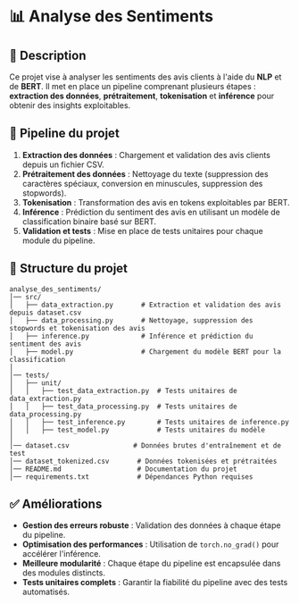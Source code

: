 # 📊 Analyse des Sentiments

## 📝 Description
Ce projet vise à analyser les sentiments des avis clients à l'aide du **NLP** et de **BERT**. Il met en place un pipeline comprenant plusieurs étapes : **extraction des données**, **prétraitement**, **tokenisation** et **inférence** pour obtenir des insights exploitables.

## 🚀 Pipeline du projet
1. **Extraction des données** : Chargement et validation des avis clients depuis un fichier CSV.
2. **Prétraitement des données** : Nettoyage du texte (suppression des caractères spéciaux, conversion en minuscules, suppression des stopwords).
3. **Tokenisation** : Transformation des avis en tokens exploitables par BERT.
4. **Inférence** : Prédiction du sentiment des avis en utilisant un modèle de classification binaire basé sur BERT.
5. **Validation et tests** : Mise en place de tests unitaires pour chaque module du pipeline.

## 📂 Structure du projet
```
analyse_des_sentiments/
│── src/
│   ├── data_extraction.py       # Extraction et validation des avis depuis dataset.csv
│   ├── data_processing.py       # Nettoyage, suppression des stopwords et tokenisation des avis
│   ├── inference.py             # Inférence et prédiction du sentiment des avis
│   ├── model.py                 # Chargement du modèle BERT pour la classification
│
│── tests/
│   ├── unit/
│   │   ├── test_data_extraction.py  # Tests unitaires de data_extraction.py
│   │   ├── test_data_processing.py  # Tests unitaires de data_processing.py
│   │   ├── test_inference.py        # Tests unitaires de inference.py
│   │   ├── test_model.py            # Tests unitaires du modèle
│
│── dataset.csv                # Données brutes d'entraînement et de test
│── dataset_tokenized.csv       # Données tokenisées et prétraitées
│── README.md                   # Documentation du projet
│── requirements.txt            # Dépendances Python requises
```

## ✅ Améliorations
- **Gestion des erreurs robuste** : Validation des données à chaque étape du pipeline.
- **Optimisation des performances** : Utilisation de `torch.no_grad()` pour accélérer l'inférence.
- **Meilleure modularité** : Chaque étape du pipeline est encapsulée dans des modules distincts.
- **Tests unitaires complets** : Garantir la fiabilité du pipeline avec des tests automatisés.


